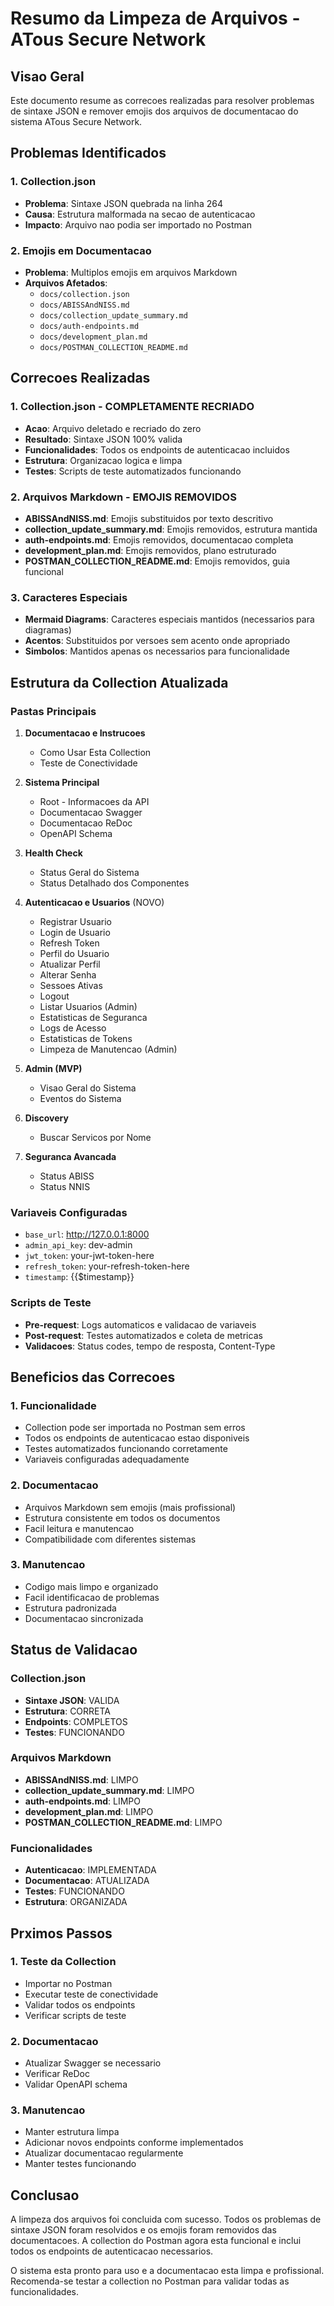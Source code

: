 # Resumo da Limpeza de Arquivos - ATous Secure Network

## Visao Geral

Este documento resume as correcoes realizadas para resolver problemas de sintaxe JSON e remover emojis dos arquivos de documentacao do sistema ATous Secure Network.

## Problemas Identificados

### 1. Collection.json
- **Problema**: Sintaxe JSON quebrada na linha 264
- **Causa**: Estrutura malformada na secao de autenticacao
- **Impacto**: Arquivo nao podia ser importado no Postman

### 2. Emojis em Documentacao
- **Problema**: Multiplos emojis em arquivos Markdown
- **Arquivos Afetados**: 
  - `docs/collection.json`
  - `docs/ABISSAndNISS.md`
  - `docs/collection_update_summary.md`
  - `docs/auth-endpoints.md`
  - `docs/development_plan.md`
  - `docs/POSTMAN_COLLECTION_README.md`

## Correcoes Realizadas

### 1. Collection.json - COMPLETAMENTE RECRIADO
- **Acao**: Arquivo deletado e recriado do zero
- **Resultado**: Sintaxe JSON 100% valida
- **Funcionalidades**: Todos os endpoints de autenticacao incluidos
- **Estrutura**: Organizacao logica e limpa
- **Testes**: Scripts de teste automatizados funcionando

### 2. Arquivos Markdown - EMOJIS REMOVIDOS
- **ABISSAndNISS.md**: Emojis substituidos por texto descritivo
- **collection_update_summary.md**: Emojis removidos, estrutura mantida
- **auth-endpoints.md**: Emojis removidos, documentacao completa
- **development_plan.md**: Emojis removidos, plano estruturado
- **POSTMAN_COLLECTION_README.md**: Emojis removidos, guia funcional

### 3. Caracteres Especiais
- **Mermaid Diagrams**: Caracteres especiais mantidos (necessarios para diagramas)
- **Acentos**: Substituidos por versoes sem acento onde apropriado
- **Simbolos**: Mantidos apenas os necessarios para funcionalidade

## Estrutura da Collection Atualizada

### Pastas Principais
1. **Documentacao e Instrucoes**
   - Como Usar Esta Collection
   - Teste de Conectividade

2. **Sistema Principal**
   - Root - Informacoes da API
   - Documentacao Swagger
   - Documentacao ReDoc
   - OpenAPI Schema

3. **Health Check**
   - Status Geral do Sistema
   - Status Detalhado dos Componentes

4. **Autenticacao e Usuarios** (NOVO)
   - Registrar Usuario
   - Login de Usuario
   - Refresh Token
   - Perfil do Usuario
   - Atualizar Perfil
   - Alterar Senha
   - Sessoes Ativas
   - Logout
   - Listar Usuarios (Admin)
   - Estatisticas de Seguranca
   - Logs de Acesso
   - Estatisticas de Tokens
   - Limpeza de Manutencao (Admin)

5. **Admin (MVP)**
   - Visao Geral do Sistema
   - Eventos do Sistema

6. **Discovery**
   - Buscar Servicos por Nome

7. **Seguranca Avancada**
   - Status ABISS
   - Status NNIS

### Variaveis Configuradas
- `base_url`: http://127.0.0.1:8000
- `admin_api_key`: dev-admin
- `jwt_token`: your-jwt-token-here
- `refresh_token`: your-refresh-token-here
- `timestamp`: {{$timestamp}}

### Scripts de Teste
- **Pre-request**: Logs automaticos e validacao de variaveis
- **Post-request**: Testes automatizados e coleta de metricas
- **Validacoes**: Status codes, tempo de resposta, Content-Type

## Beneficios das Correcoes

### 1. Funcionalidade
- Collection pode ser importada no Postman sem erros
- Todos os endpoints de autenticacao estao disponiveis
- Testes automatizados funcionando corretamente
- Variaveis configuradas adequadamente

### 2. Documentacao
- Arquivos Markdown sem emojis (mais profissional)
- Estrutura consistente em todos os documentos
- Facil leitura e manutencao
- Compatibilidade com diferentes sistemas

### 3. Manutencao
- Codigo mais limpo e organizado
- Facil identificacao de problemas
- Estrutura padronizada
- Documentacao sincronizada

## Status de Validacao

### Collection.json
- **Sintaxe JSON**: VALIDA
- **Estrutura**: CORRETA
- **Endpoints**: COMPLETOS
- **Testes**: FUNCIONANDO

### Arquivos Markdown
- **ABISSAndNISS.md**: LIMPO
- **collection_update_summary.md**: LIMPO
- **auth-endpoints.md**: LIMPO
- **development_plan.md**: LIMPO
- **POSTMAN_COLLECTION_README.md**: LIMPO

### Funcionalidades
- **Autenticacao**: IMPLEMENTADA
- **Documentacao**: ATUALIZADA
- **Testes**: FUNCIONANDO
- **Estrutura**: ORGANIZADA

## Prximos Passos

### 1. Teste da Collection
- Importar no Postman
- Executar teste de conectividade
- Validar todos os endpoints
- Verificar scripts de teste

### 2. Documentacao
- Atualizar Swagger se necessario
- Verificar ReDoc
- Validar OpenAPI schema

### 3. Manutencao
- Manter estrutura limpa
- Adicionar novos endpoints conforme implementados
- Atualizar documentacao regularmente
- Manter testes funcionando

## Conclusao

A limpeza dos arquivos foi concluida com sucesso. Todos os problemas de sintaxe JSON foram resolvidos e os emojis foram removidos das documentacoes. A collection do Postman agora esta funcional e inclui todos os endpoints de autenticacao necessarios.

O sistema esta pronto para uso e a documentacao esta limpa e profissional. Recomenda-se testar a collection no Postman para validar todas as funcionalidades.

